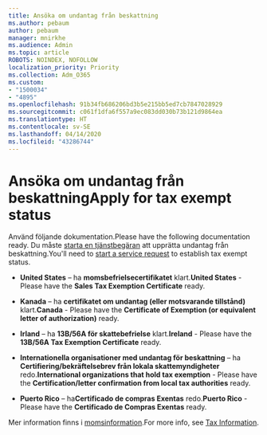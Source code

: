 ```yaml
---
title: Ansöka om undantag från beskattning
ms.author: pebaum
author: pebaum
manager: mnirkhe
ms.audience: Admin
ms.topic: article
ROBOTS: NOINDEX, NOFOLLOW
localization_priority: Priority
ms.collection: Adm_O365
ms.custom:
- "1500034"
- "4895"
ms.openlocfilehash: 91b34fb686206bd3b5e215bb5ed7cb7847028929
ms.sourcegitcommit: c061f1dfa6f557a9ec083dd030b73b121d9864ea
ms.translationtype: HT
ms.contentlocale: sv-SE
ms.lasthandoff: 04/14/2020
ms.locfileid: "43286744"
---
```

# <a name="apply-for-tax-exempt-status"></a><span data-ttu-id="33458-102">Ansöka om undantag från beskattning</span><span class="sxs-lookup"><span data-stu-id="33458-102">Apply for tax exempt status</span></span>

<span data-ttu-id="33458-103">Använd följande dokumentation.</span><span class="sxs-lookup"><span data-stu-id="33458-103">Please have the following documentation ready.</span></span> <span data-ttu-id="33458-104">Du måste [starta en tjänstbegäran](https://docs.microsoft.com/office365/admin/contact-support-for-business-products) att upprätta undantag från beskattning.</span><span class="sxs-lookup"><span data-stu-id="33458-104">You'll need to [start a service request](https://docs.microsoft.com/office365/admin/contact-support-for-business-products) to establish tax exempt status.</span></span>

- <span data-ttu-id="33458-105">**United States** – ha **momsbefrielsecertifikatet** klart.</span><span class="sxs-lookup"><span data-stu-id="33458-105">**United States** - Please have the **Sales Tax Exemption Certificate** ready.</span></span>

- <span data-ttu-id="33458-106">**Kanada** – ha **certifikatet om undantag (eller motsvarande tillstånd)** klart.</span><span class="sxs-lookup"><span data-stu-id="33458-106">**Canada** - Please have the **Certificate of Exemption (or equivalent letter of authorization)** ready.</span></span>

- <span data-ttu-id="33458-107">**Irland** – ha **13B/56A för skattebefrielse** klart.</span><span class="sxs-lookup"><span data-stu-id="33458-107">**Ireland** - Please have the **13B/56A Tax Exemption Certificate** ready.</span></span>

- <span data-ttu-id="33458-108">**Internationella organisationer med undantag för beskattning** – ha **Certifiering/bekräftelsebrev från lokala skattemyndigheter** redo.</span><span class="sxs-lookup"><span data-stu-id="33458-108">**International organizations that hold tax exemption** - Please have the **Certification/letter confirmation from local tax authorities** ready.</span></span>

- <span data-ttu-id="33458-109">**Puerto Rico** – ha**Certificado de compras Exentas** redo.</span><span class="sxs-lookup"><span data-stu-id="33458-109">**Puerto Rico** - Please have the **Certificado de Compras Exentas** ready.</span></span>

<span data-ttu-id="33458-110">Mer information finns i [momsinformation](https://docs.microsoft.com/microsoft-365/commerce/billing-and-payments/tax-information?view=o365-worldwide).</span><span class="sxs-lookup"><span data-stu-id="33458-110">For more info, see [Tax Information](https://docs.microsoft.com/microsoft-365/commerce/billing-and-payments/tax-information?view=o365-worldwide).</span></span>
